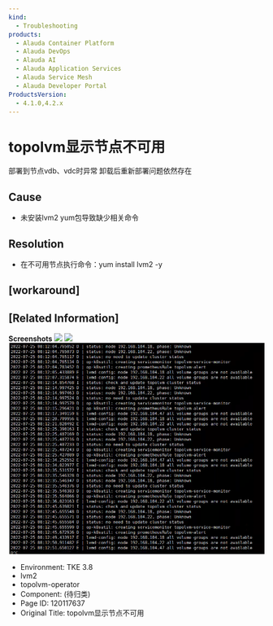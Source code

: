 ```yaml
---
kind:
  - Troubleshooting
products:
  - Alauda Container Platform
  - Alauda DevOps
  - Alauda AI
  - Alauda Application Services
  - Alauda Service Mesh
  - Alauda Developer Portal
ProductsVersion:
  - 4.1.0,4.2.x
---
```

<!-- A type of document that involves encountering a fault, diagnosing it, performing root cause analysis, and providing solutions. -->

# topolvm显示节点不可用

部署到节点vdb、vdc时异常 卸载后重新部署问题依然存在

## Cause
- 未安装lvm2 yum包导致缺少相关命令

## Resolution
- 在不可用节点执行命令：yum install lvm2 -y

## [workaround]

## [Related Information]
**Screenshots**
![](https://pro-upload-center.kefutoutiao.com/tid99781/1658715196_99781_dbf9b6_%E4%BC%81%E4%B8%9A%E5%BE%AE%E4%BF%A1%E6%88%AA%E5%9B%BE_20220725100819.png?OSSAccessKeyId=bPexlr6MCcadDhfu&Expires=1691205489&Signature=xab92sQx6g%2BWnb7jj2Kz3fWRJok%3D)
![](https://pro-upload-center.kefutoutiao.com/tid99781/1658715196_99781_890e28_%E4%BC%81%E4%B8%9A%E5%BE%AE%E4%BF%A1%E6%88%AA%E5%9B%BE_20220725100832.png?OSSAccessKeyId=bPexlr6MCcadDhfu&Expires=1691205489&Signature=6YrsDlImQ2VrfjFAVTwxL0KF60I%3D)
![](assets/topolvmxian-shi-jie-dian-bu-ke-yong/image2022-8-5_11-28-4.png)
- Environment: TKE 3.8
- lvm2
- topolvm-operator
- Component: (待归类)
- Page ID: 120117637
- Original Title: topolvm显示节点不可用
